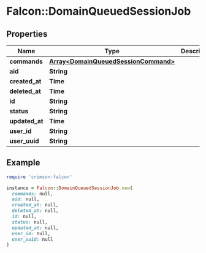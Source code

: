 # Falcon::DomainQueuedSessionJob

## Properties

| Name | Type | Description | Notes |
| ---- | ---- | ----------- | ----- |
| **commands** | [**Array&lt;DomainQueuedSessionCommand&gt;**](DomainQueuedSessionCommand.md) |  |  |
| **aid** | **String** |  |  |
| **created_at** | **Time** |  |  |
| **deleted_at** | **Time** |  |  |
| **id** | **String** |  |  |
| **status** | **String** |  |  |
| **updated_at** | **Time** |  |  |
| **user_id** | **String** |  |  |
| **user_uuid** | **String** |  |  |

## Example

```ruby
require 'crimson-falcon'

instance = Falcon::DomainQueuedSessionJob.new(
  commands: null,
  aid: null,
  created_at: null,
  deleted_at: null,
  id: null,
  status: null,
  updated_at: null,
  user_id: null,
  user_uuid: null
)
```

